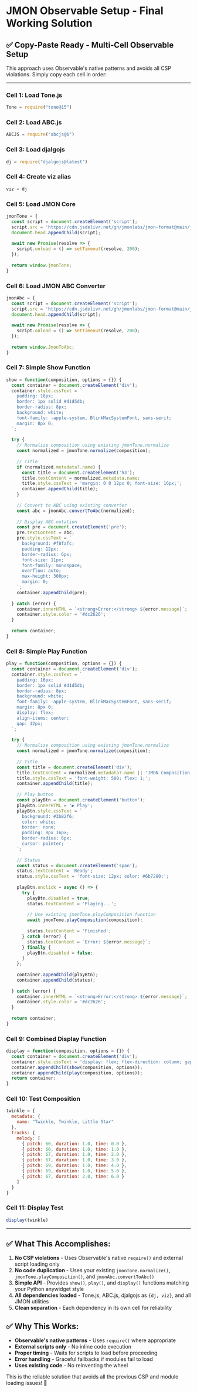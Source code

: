 # JMON Observable Setup - Final Working Solution

## ✅ **Copy-Paste Ready - Multi-Cell Observable Setup**

This approach uses Observable's native patterns and avoids all CSP violations. Simply copy each cell in order:

---

### **Cell 1: Load Tone.js**
```javascript
Tone = require("tone@15")
```

### **Cell 2: Load ABC.js** 
```javascript
ABCJS = require("abcjs@6")
```

### **Cell 3: Load djalgojs**
```javascript
dj = require("djalgojs@latest")
```

### **Cell 4: Create viz alias**
```javascript
viz = dj
```

### **Cell 5: Load JMON Core**
```javascript
jmonTone = {
  const script = document.createElement('script');
  script.src = 'https://cdn.jsdelivr.net/gh/jmonlabs/jmon-format@main/jmon-tone.js';
  document.head.appendChild(script);
  
  await new Promise(resolve => {
    script.onload = () => setTimeout(resolve, 200);
  });
  
  return window.jmonTone;
}
```

### **Cell 6: Load JMON ABC Converter**
```javascript
jmonAbc = {
  const script = document.createElement('script');
  script.src = 'https://cdn.jsdelivr.net/gh/jmonlabs/jmon-format@main/jmon-abc.js';
  document.head.appendChild(script);
  
  await new Promise(resolve => {
    script.onload = () => setTimeout(resolve, 200);
  });
  
  return window.JmonToAbc;
}
```

### **Cell 7: Simple Show Function**
```javascript
show = function(composition, options = {}) {
  const container = document.createElement('div');
  container.style.cssText = `
    padding: 16px;
    border: 1px solid #d1d5db;
    border-radius: 8px;
    background: white;
    font-family: -apple-system, BlinkMacSystemFont, sans-serif;
    margin: 8px 0;
  `;
  
  try {
    // Normalize composition using existing jmonTone.normalize
    const normalized = jmonTone.normalize(composition);
    
    // Title
    if (normalized.metadata?.name) {
      const title = document.createElement('h3');
      title.textContent = normalized.metadata.name;
      title.style.cssText = 'margin: 0 0 12px 0; font-size: 16px;';
      container.appendChild(title);
    }
    
    // Convert to ABC using existing converter
    const abc = jmonAbc.convertToAbc(normalized);
    
    // Display ABC notation
    const pre = document.createElement('pre');
    pre.textContent = abc;
    pre.style.cssText = `
      background: #f8fafc;
      padding: 12px;
      border-radius: 6px;
      font-size: 11px;
      font-family: monospace;
      overflow: auto;
      max-height: 300px;
      margin: 0;
    `;
    container.appendChild(pre);
    
  } catch (error) {
    container.innerHTML = `<strong>Error:</strong> ${error.message}`;
    container.style.color = '#dc2626';
  }
  
  return container;
}
```

### **Cell 8: Simple Play Function**
```javascript
play = function(composition, options = {}) {
  const container = document.createElement('div');
  container.style.cssText = `
    padding: 16px;
    border: 1px solid #d1d5db;
    border-radius: 8px;
    background: white;
    font-family: -apple-system, BlinkMacSystemFont, sans-serif;
    margin: 8px 0;
    display: flex;
    align-items: center;
    gap: 12px;
  `;
  
  try {
    // Normalize composition using existing jmonTone.normalize
    const normalized = jmonTone.normalize(composition);
    
    // Title
    const title = document.createElement('div');
    title.textContent = normalized.metadata?.name || 'JMON Composition';
    title.style.cssText = 'font-weight: 500; flex: 1;';
    container.appendChild(title);
    
    // Play button
    const playBtn = document.createElement('button');
    playBtn.innerHTML = '▶️ Play';
    playBtn.style.cssText = `
      background: #3b82f6;
      color: white;
      border: none;
      padding: 8px 16px;
      border-radius: 6px;
      cursor: pointer;
    `;
    
    // Status
    const status = document.createElement('span');
    status.textContent = 'Ready';
    status.style.cssText = 'font-size: 12px; color: #6b7280;';
    
    playBtn.onclick = async () => {
      try {
        playBtn.disabled = true;
        status.textContent = 'Playing...';
        
        // Use existing jmonTone.playComposition function
        await jmonTone.playComposition(composition);
        
        status.textContent = 'Finished';
      } catch (error) {
        status.textContent = `Error: ${error.message}`;
      } finally {
        playBtn.disabled = false;
      }
    };
    
    container.appendChild(playBtn);
    container.appendChild(status);
    
  } catch (error) {
    container.innerHTML = `<strong>Error:</strong> ${error.message}`;
    container.style.color = '#dc2626';
  }
  
  return container;
}
```

### **Cell 9: Combined Display Function**
```javascript
display = function(composition, options = {}) {
  const container = document.createElement('div');
  container.style.cssText = 'display: flex; flex-direction: column; gap: 16px;';
  container.appendChild(show(composition, options));
  container.appendChild(play(composition, options));
  return container;
}
```

### **Cell 10: Test Composition**
```javascript
twinkle = {
  metadata: {
    name: "Twinkle, Twinkle, Little Star"
  },
  tracks: {
    melody: [
      { pitch: 60, duration: 1.0, time: 0.0 },
      { pitch: 60, duration: 1.0, time: 1.0 },
      { pitch: 67, duration: 1.0, time: 2.0 },
      { pitch: 67, duration: 1.0, time: 3.0 },
      { pitch: 69, duration: 1.0, time: 4.0 },
      { pitch: 69, duration: 1.0, time: 5.0 },
      { pitch: 67, duration: 2.0, time: 6.0 }
    ]
  }
}
```

### **Cell 11: Display Test**
```javascript
display(twinkle)
```

---

## ✅ **What This Accomplishes:**

1. **No CSP violations** - Uses Observable's native `require()` and external script loading only
2. **No code duplication** - Uses your existing `jmonTone.normalize()`, `jmonTone.playComposition()`, and `jmonAbc.convertToAbc()`
3. **Simple API** - Provides `show()`, `play()`, and `display()` functions matching your Python anywidget style
4. **All dependencies loaded** - Tone.js, ABC.js, djalgojs as `{dj, viz}`, and all JMON utilities
5. **Clean separation** - Each dependency in its own cell for reliability

## ✅ **Why This Works:**

- **Observable's native patterns** - Uses `require()` where appropriate
- **External scripts only** - No inline code execution
- **Proper timing** - Waits for scripts to load before proceeding
- **Error handling** - Graceful fallbacks if modules fail to load
- **Uses existing code** - No reinventing the wheel

This is the reliable solution that avoids all the previous CSP and module loading issues! 🎵